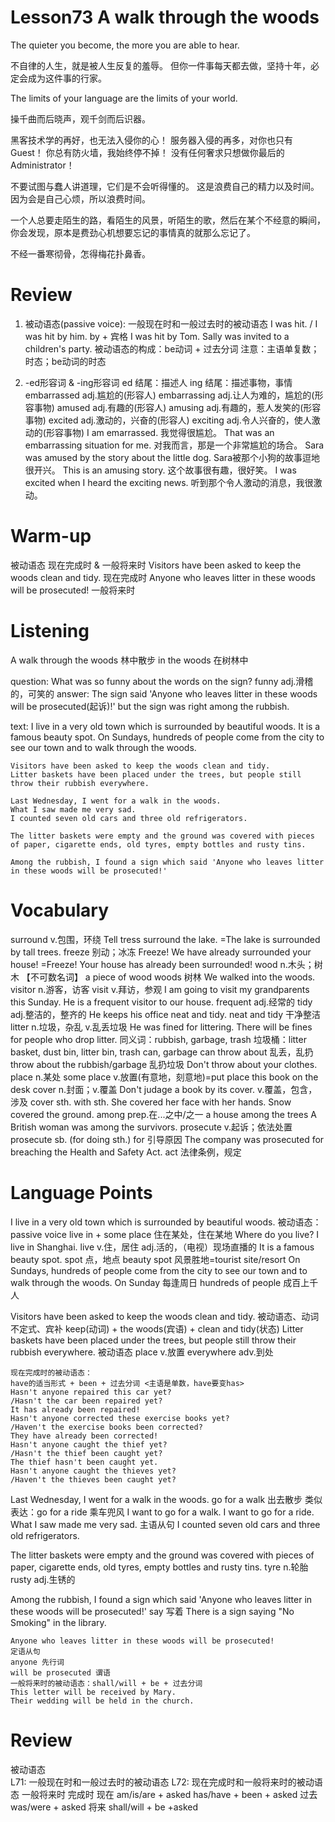 # Lesson73 A walk through the woods

The quieter you become, the more you are able to hear.

不自律的人生，就是被人生反复的羞辱。
但你一件事每天都去做，坚持十年，必定会成为这件事的行家。

The limits of your language are the limits of your world.

操千曲而后晓声，观千剑而后识器。

黑客技术学的再好，也无法入侵你的心！
服务器入侵的再多，对你也只有Guest！
你总有防火墙，我始终停不掉！
没有任何奢求只想做你最后的Administrator！

不要试图与蠢人讲道理，它们是不会听得懂的。
这是浪费自己的精力以及时间。
因为会是自己心烦，所以浪费时间。

一个人总要走陌生的路，看陌生的风景，听陌生的歌，然后在某个不经意的瞬间，你会发现，原本是费劲心机想要忘记的事情真的就那么忘记了。

不经一番寒彻骨，怎得梅花扑鼻香。

# Review

1. 被动语态(passive voice): 一般现在时和一般过去时的被动语态
    I was hit. / I was hit by him.
    by + 宾格
        I was hit by Tom.
        Sally was invited to a children's party.
    被动语态的构成：be动词 + 过去分词
    注意：主语单复数；时态；be动词的时态

2. -ed形容词 & -ing形容词
    ed 结尾：描述人
    ing 结尾：描述事物，事情
    embarrassed adj.尴尬的(形容人)         embarrassing adj.让人为难的，尴尬的(形容事物)
    amused adj.有趣的(形容人)               amusing adj.有趣的，惹人发笑的(形容事物)
    excited adj.激动的，兴奋的(形容人)      exciting adj.令人兴奋的，使人激动的(形容事物)
    I am emarrassed. 我觉得很尴尬。
    That was an embarrassing situation for me. 对我而言，那是一个非常尴尬的场合。
    Sara was amused by the story about the little dog. Sara被那个小狗的故事逗地很开兴。
    This is an amusing story. 这个故事很有趣，很好笑。
    I was excited when I heard the exciting news. 听到那个令人激动的消息，我很激动。

# Warm-up

被动语态
现在完成时 & 一般将来时
    Visitors have been asked to keep the woods clean and tidy.
    现在完成时
    Anyone who leaves litter in these woods will be prosecuted!
    一般将来时

# Listening 

A walk through the woods 林中散步
    in the woods 在树林中

question:
    What was so funny about the words on the sign?
        funny adj.滑稽的，可笑的
answer:
    The sign said 'Anyone who leaves litter in these woods will be prosecuted(起诉)!' but the sign was right among the rubbish.

text:
    I live in a very old town which is surrounded by beautiful woods.
    It is a famous beauty spot.
    On Sundays, hundreds of people come from the city to see our town and to walk through the woods.

    Visitors have been asked to keep the woods clean and tidy.
    Litter baskets have been placed under the trees, but people still throw their rubbish everywhere.

    Last Wednesday, I went for a walk in the woods. 
    What I saw made me very sad.
    I counted seven old cars and three old refrigerators.

    The litter baskets were empty and the ground was covered with pieces of paper, cigarette ends, old tyres, empty bottles and rusty tins.

    Among the rubbish, I found a sign which said 'Anyone who leaves litter in these woods will be prosecuted!'

# Vocabulary

surround v.包围，环绕
    Tell tress surround the lake.
    =The lake is surrounded by tall trees.
    freeze 别动；冰冻
    Freeze! We have already surrounded your house!
    =Freeze! Your house has already been surrounded!
wood n.木头；树木
    【不可数名词】
    a piece of wood
    woods 树林
    We walked into the woods.
visitor n.游客，访客
    visit v.拜访，参观
    I am going to visit my grandparents this Sunday.
    He is a frequent visitor to our house. 
        frequent adj.经常的
tidy adj.整洁的，整齐的
    He keeps his office neat and tidy.
        neat and tidy 干净整洁
litter n.垃圾，杂乱 v.乱丢垃圾
    He was fined for littering.
    There will be fines for people who drop litter.
    同义词：rubbish, garbage, trash
    垃圾桶：litter basket, dust bin, litter bin, trash can, garbage can
    throw about 乱丢，乱扔
    throw about the rubbish/garbage 乱扔垃圾
    Don't throw about your clothes.
place
    n.某处 
        some place
    v.放置(有意地，刻意地)=put
        place this book on the desk
cover n.封面；v.覆盖
    Don't judage a book by its cover.
    v.覆盖，包含，涉及
    cover sth. with sth.
    She covered her face with her hands.
    Snow covered the ground.
among prep.在...之中/之一
    a house among the trees 
    A British woman was among the survivors.
prosecute v.起诉；依法处置
    prosecute sb. (for doing sth.)
        for 引导原因
        The company was prosecuted for breaching the Health and Safety Act.
            act 法律条例，规定

# Language Points

I live in a very old town which is surrounded by beautiful woods.
    被动语态：passive voice
    live in + some place 住在某处，住在某地
    Where do you live?
    I live in Shanghai.
    live v.住，居住 adj.活的，（电视）现场直播的
It is a famous beauty spot.
    spot 点，地点
    beauty spot 风景胜地=tourist site/resort
On Sundays, hundreds of people come from the city to see our town and to walk through the woods.
    On Sunday 每逢周日
    hundreds of people 成百上千人

Visitors have been asked to keep the woods clean and tidy.
    被动语态、动词不定式、宾补
    keep(动词) + the woods(宾语) + clean and tidy(状态)
Litter baskets have been placed under the trees, but people still throw their rubbish everywhere.
    被动语态
    place v.放置
    everywhere adv.到处

    现在完成时的被动语态：
    have的适当形式 + been + 过去分词 <主语是单数，have要变has>
    Hasn't anyone repaired this car yet?
    /Hasn't the car been repaired yet?
    It has already been repaired!
    Hasn't anyone corrected these exercise books yet?
    /Haven't the exercise books been corrected?
    They have already been corrected!
    Hasn't anyone caught the thief yet?
    /Hasn't the thief been caught yet?
    The thief hasn't been caught yet.
    Hasn't anyone caught the thieves yet?
    /Haven't the thieves been caught yet?

Last Wednesday, I went for a walk in the woods. 
    go for a walk 出去散步
    类似表达：go for a ride 乘车兜风
    I want to go for a walk.
    I want to go for a ride.
What I saw made me very sad. 主语从句
I counted seven old cars and three old refrigerators.

The litter baskets were empty and the ground was covered with pieces of paper, cigarette ends, old tyres, empty bottles and rusty tins.
    tyre n.轮胎
    rusty adj.生锈的

Among the rubbish, I found a sign which said 'Anyone who leaves litter in these woods will be prosecuted!'
    say 写着
    There is a sign saying "No Smoking" in the library.

    Anyone who leaves litter in these woods will be prosecuted!
    定语从句
    anyone 先行词
    will be prosecuted 谓语
    一般将来时的被动语态：shall/will + be + 过去分词
    This letter will be received by Mary.
    Their wedding will be held in the church.

# Review

被动语态    
    L71: 一般现在时和一般过去时的被动语态
    L72: 现在完成时和一般将来时的被动语态
            一般将来时                      完成时
    现在    am/is/are + asked               has/have + been + asked
    过去    was/were + asked
    将来    shall/will + be +asked